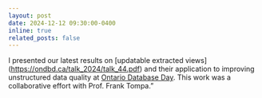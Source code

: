 ```yaml
---
layout: post
date: 2024-12-12 09:30:00-0400
inline: true
related_posts: false
---
```

I presented our latest results on [updatable extracted views] (https://ondbd.ca/talk_2024/talk_44.pdf) and their application to improving unstructured data quality at [Ontario Database Day](https://ondbd.ca/). This work was a collaborative effort with Prof. Frank Tompa.”

